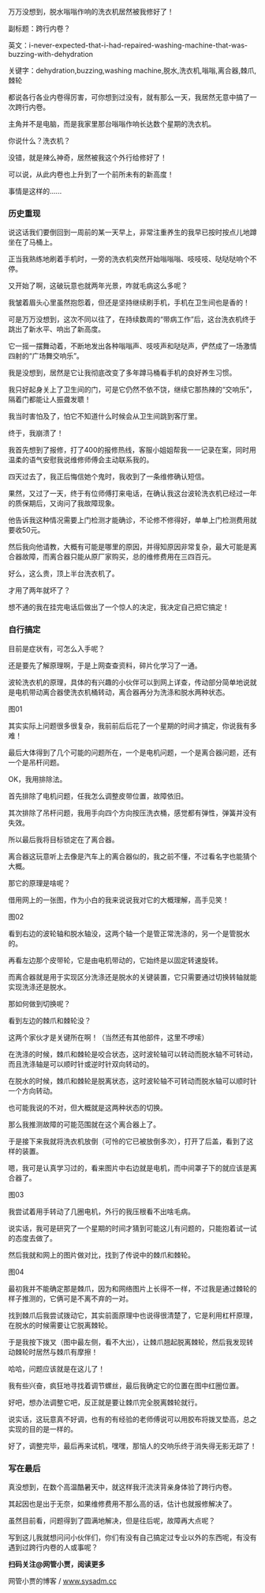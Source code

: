 万万没想到，脱水嗡嗡作响的洗衣机居然被我修好了！

副标题：跨行内卷？

英文：i-never-expected-that-i-had-repaired-washing-machine-that-was-buzzing-with-dehydration

关键字：dehydration,buzzing,washing machine,脱水,洗衣机,嗡嗡,离合器,棘爪,棘轮



都说各行各业内卷得厉害，可你想到过没有，就有那么一天，我居然无意中搞了一次跨行内卷。

主角并不是电脑，而是我家里那台嗡嗡作响长达数个星期的洗衣机。

你说什么？洗衣机？

没错，就是辣么神奇，居然被我这个外行给修好了！

可以说，从此内卷也上升到了一个前所未有的新高度！

事情是这样的......



### 历史重现

说这话我们要倒回到一周前的某一天早上，非常注重养生的我早已按时按点儿地蹲坐在了马桶上。

正当我熟练地刷着手机时，一旁的洗衣机突然开始嗡嗡嗡、吱吱吱、哒哒哒响个不停。

又开始了啊，这破玩意也就两年光景，咋就毛病这么多呢？

我皱着眉头心里虽然抱怨着，但还是坚持继续刷手机，手机在卫生间也是香的！

可是万万没想到，这次不同以往了，在持续数周的“带病工作”后，这台洗衣机终于跳出了新水平、响出了新高度。

它一摇一摆舞动着，不断地发出各种嗡嗡声、吱吱声和哒哒声，俨然成了一场激情四射的“广场舞交响乐”。

我是没想到，居然是它让我彻底改变了多年蹲马桶看手机的良好养生习惯。

我只好起身关上了卫生间的门，可是它仍然不依不饶，继续它那热辣的“交响乐”，隔着门都能让人振聋发聩！

我当时害怕及了，怕它不知道什么时候会从卫生间跳到客厅里。

终于，我崩溃了！



我首先想到了报修，打了400的报修热线，客服小姐姐帮我一一记录在案，同时用温柔的语气安慰我说维修师傅会主动联系我的。

四天过去了，我正后悔信她个鬼时，我收到了一条维修确认短信。

果然，又过了一天，终于有位师傅打来电话，在确认我这台波轮洗衣机已经过一年的质保期后，又询问了我故障现象。

他告诉我这种情况需要上门检测才能确诊，不论修不修得好，单单上门检测费用就要收50元。

然后我向他请教，大概有可能是哪里的原因，并得知原因非常复杂，最大可能是离合器故障，而离合器只能从原厂家购买，总的维修费用在三四百元。

好么，这么贵，顶上半台洗衣机了。

才用了两年就坏了？

想不通的我在挂完电话后做出了一个惊人的决定，我决定自己把它搞定！



### 自行搞定

目前是症状有，可怎么入手呢？

还是要先了解原理啊，于是上网查查资料，碎片化学习了一通。

波轮洗衣机的原理，具体的有兴趣的小伙伴可以到网上详查，传动部分简单地说就是电机带动离合器使洗衣机桶转动，离合器再分为洗涤和脱水两种状态。

图01



其实实际上问题很多很复杂，我前前后后花了一个星期的时间才搞定，你说我有多难！

最后大体得到了几个可能的问题所在，一个是电机问题，一个是离合器问题，还有一个是吊杆问题。

OK，我用排除法。



首先排除了电机问题，任我怎么调整皮带位置，故障依旧。

其次排除了吊杆问题，我用手向四个方向按压洗衣桶，感觉都有弹性，弹簧并没有失效。

所以最后我将目标锁定在了离合器。



离合器这玩意听上去像是汽车上的离合器似的，我之前不懂，不过看名字也能猜个大概。

那它的原理是啥呢？

借用网上的一张图，作为小白的我来说说我对它的大概理解，高手见笑！

图02



看到右边的波轮轴和脱水轴没，这两个轴一个是管正常洗涤的，另一个是管脱水的。

再看左边那个皮带轮，它是由电机带动的，它始终是以固定转速旋转。

而离合器就是用于实现区分洗涤还是脱水的关键装置，它只需要通过切换转轴就能实现洗涤还是脱水。

那如何做到切换呢？



看到左边的棘爪和棘轮没？

这两个家伙才是关键所在啊！（当然还有其他部件，这里不啰嗦）

在洗涤的时候，棘爪和棘轮是咬合状态，这时波轮轴可以转动而脱水轴不可转动，而且洗涤轴是可以顺时针或逆时针双向转动的。

在脱水的时候，棘爪和棘轮是脱离状态，这时波轮轴不可转动而脱水轴可以顺时针一个方向转动。

也可能我说的不对，但大概就是这两种状态的切换。

那么我推测故障的可能范围就在这个离合器上了。



于是接下来我就将洗衣机放倒（可怜的它已被放倒多次），打开了后盖，看到了这样的装置。

嗯，我可是认真学习过的，看来图片中右边就是电机，而中间罩子下的就应该是离合器了。

图03



我尝试着用手转动了几圈电机，外行的我压根看不出啥毛病。

说实话，我可是研究了一个星期的时间才猜到可能这儿有问题的，只能抱着试一试的态度去做了。

然后我就和网上的图片做对比，找到了传说中的棘爪和棘轮。

图04



最初我并不能确定那是棘爪，因为和网络图片上长得不一样，不过我是通过棘轮的样子推测的，它俩可是不离不弃的一对。

找到棘爪后我尝试拨动它，其实前面原理中也说得很清楚了，它是利用杠杆原理，在脱水的时候需要让它脱离棘轮。

于是我按下拨叉（图中最左侧，看不大出），让棘爪翘起脱离棘轮，然后我发现转动棘轮时居然与棘爪有摩擦！

哈哈，问题应该就是在这儿了！

我有些兴奋，疯狂地寻找着调节螺丝，最后我确定它的位置在图中红圈位置。

好吧，想办法调整它吧，反正就是要让棘爪完全脱离棘轮就行。

说实话，这玩意真不好调，也有的有经验的老师傅说可以用胶布将拨叉垫高，总之实现的目的是一样的。

好了，调整完毕，最后再来试机，嘿嘿，那恼人的交响乐终于消失得无影无踪了！



### 写在最后

真没想到，在数个高温酷暑天中，就这样我汗流浃背亲身体验了跨行内卷。

其起因也是出于无奈，如果维修费用不那么高的话，估计也就报修解决了。

虽然目前看，问题得到了圆满地解决，但是往后呢，故障再大点呢？

写到这儿我就想问问小伙伴们，你们有没有自己搞定过专业以外的东西呢，有没有遇到过跨行内卷的人或事呢？



**扫码关注@网管小贾，阅读更多**

网管小贾的博客 / www.sysadm.cc